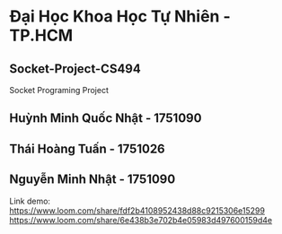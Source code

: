# Đại Học Khoa Học Tự Nhiên - TP.HCM

## Socket-Project-CS494
Socket Programing Project

## Huỳnh Minh Quốc Nhật  - 1751090
## Thái Hoàng Tuấn   - 1751026
## Nguyễn Minh Nhật  - 1751090

Link demo: https://www.loom.com/share/fdf2b4108952438d88c9215306e15299
          https://www.loom.com/share/6e438b3e702b4e05983d497600159d4e
